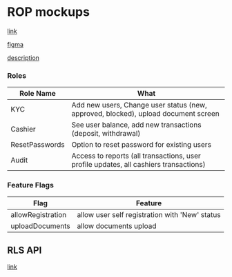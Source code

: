 # ROP mockups
[link](./rop.pdf)

[figma](https://www.figma.com/file/CcOcWyLO4Gm1XnUQTa2i2c/RLS-ADMIN?type=design)

[description](https://obs.nodeart.app/Notes/RLS-operator-platform%20(ROP))


### Roles
| Role Name      | What                                                                                  |
| -------------- | ------------------------------------------------------------------------------------- |
| KYC            | Add new users, Change user status (new, approved, blocked), upload document screen    |
| Cashier        | See user balance, add new transactions (deposit, withdrawal)                          |
| ResetPasswords | Option to reset password for existing users                                           |
| Audit          | Access to reports (all transactions, user profile updates, all cashiers transactions) |
### Feature Flags
| Flag              | Feature                                        |
| ----------------- | ---------------------------------------------- |
| allowRegistration | allow user self registration with 'New' status |
| uploadDocuments   | allow documents upload                         |


## RLS API
[link](https://realliveslots.com/docs/api)